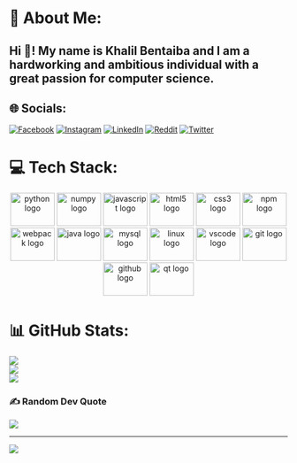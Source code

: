 # 💫 About Me:
<h2 align="left">Hi 👋! My name is Khalil Bentaiba and I am a hardworking and ambitious individual with a great passion for computer science.</h2>


## 🌐 Socials:
[![Facebook](https://img.shields.io/badge/Facebook-%231877F2.svg?logo=Facebook&logoColor=white)](https://facebook.com/ganta.igarashi.142) [![Instagram](https://img.shields.io/badge/Instagram-%23E4405F.svg?logo=Instagram&logoColor=white)](https://instagram.com/khalil_ganta) [![LinkedIn](https://img.shields.io/badge/LinkedIn-%230077B5.svg?logo=linkedin&logoColor=white)](https://linkedin.com/in/khalilbentaiba) [![Reddit](https://img.shields.io/badge/Reddit-%23FF4500.svg?logo=Reddit&logoColor=white)](https://reddit.com/user/Ganta_KH) [![Twitter](https://img.shields.io/badge/Twitter-%231DA1F2.svg?logo=Twitter&logoColor=white)](https://twitter.com/Ganta40342243) 

# 💻 Tech Stack:

<div align="center">
  <img src="https://cdn.jsdelivr.net/gh/devicons/devicon/icons/python/python-original.svg" height="60" width="80" alt="python logo"  />
  <img src="https://cdn.jsdelivr.net/gh/devicons/devicon/icons/numpy/numpy-original.svg" height="60" width="80" alt="numpy logo"  />
  <img src="https://cdn.jsdelivr.net/gh/devicons/devicon/icons/javascript/javascript-original.svg" height="60" width="80" alt="javascript logo"  />
  <img src="https://cdn.jsdelivr.net/gh/devicons/devicon/icons/html5/html5-original.svg" height="60" width="80" alt="html5 logo"  />
  <img src="https://cdn.jsdelivr.net/gh/devicons/devicon/icons/css3/css3-original.svg" height="60" width="80" alt="css3 logo"  />
  <img src="https://cdn.jsdelivr.net/gh/devicons/devicon/icons/npm/npm-original-wordmark.svg" height="60" width="80" alt="npm logo"  />
  <img src="https://cdn.jsdelivr.net/gh/devicons/devicon/icons/webpack/webpack-original.svg" height="60" width="80" alt="webpack logo"  />
  <img src="https://cdn.jsdelivr.net/gh/devicons/devicon/icons/java/java-original.svg" height="60" width="80" alt="java logo"  />
  <img src="https://cdn.jsdelivr.net/gh/devicons/devicon/icons/mysql/mysql-original.svg" height="60" width="80" alt="mysql logo"  />
  <img src="https://cdn.jsdelivr.net/gh/devicons/devicon/icons/linux/linux-original.svg" height="60" width="80" alt="linux logo"  />
  <img src="https://cdn.jsdelivr.net/gh/devicons/devicon/icons/vscode/vscode-original.svg" height="60" width="80" alt="vscode logo"  />
  <img src="https://cdn.jsdelivr.net/gh/devicons/devicon/icons/git/git-original.svg" height="60" width="80" alt="git logo"  />
  <img src="https://cdn.jsdelivr.net/gh/devicons/devicon/icons/github/github-original.svg" height="60" width="80" alt="github logo"  />
  <img src="https://cdn.jsdelivr.net/gh/devicons/devicon/icons/qt/qt-original.svg" height="60" width="80" alt="qt logo"  />
</div>

# 📊 GitHub Stats:
![](https://github-readme-stats.vercel.app/api?username=Ganta-KH&theme=blue-green&hide_border=true&include_all_commits=false&count_private=false)<br/>
![](https://github-readme-streak-stats.herokuapp.com/?user=Ganta-KH&theme=blue-green&hide_border=true)<br/>
![](https://github-readme-stats.vercel.app/api/top-langs/?username=Ganta-KH&theme=blue-green&hide_border=true&include_all_commits=false&count_private=false&layout=compact)

### ✍️ Random Dev Quote
![](https://quotes-github-readme.vercel.app/api?type=vetical&theme=radical)

---
[![](https://visitcount.itsvg.in/api?id=Ganta-KH&icon=5&color=0)](https://visitcount.itsvg.in)

<!-- Proudly created with GPRM ( https://gprm.itsvg.in ) -->
